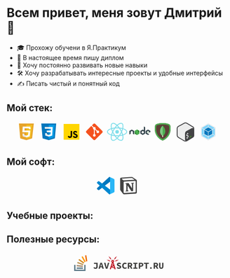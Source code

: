 # Всем привет, меня зовут Дмитрий 👋

- 🎓 Прохожу обучени в Я.Практикум
- 📜 В настоящее время пишу диплом
- 🚀 Хочу постоянно развивать новые навыки
- 🛠️ Хочу разрабатывать интересные проекты и удобные интерфейсы
- ✍️ Писать чистый и понятный код
## Мой стек:

<!-- Stack icons section -->
<p align="center">
<!-- HTML -->
<svg xmlns="http://www.w3.org/2000/svg"  viewBox="0 0 48 48" width="48px" height="48px"><polygon fill="#e7a42b" points="8,5 42,5 38,39 25,43 11,39"/><polygon fill="#f2bf22" points="38.63,8 35.25,36.71 25,39.86 25,8"/><polygon fill="#faf9f8" points="25,21 26,23 25,25 15.79,25 16.64,12 25,12 26,14 25,16 21.03,16 20.7,21"/><polygon fill="#ebebeb" points="24.9,32.57 25,32.54 26,35 25,36.72 24.94,36.74 16.61,34.36 16.05,28 20.07,28 20.35,31.27"/><polygon fill="#fff" points="34.07,21 32.5,34.42 25,36.72 25,32.54 28.83,31.36 29.57,25 25,25 25,21"/><polygon fill="#fff" points="34.92,18 30.93,18 30.67,16 25,16 25,12 34.13,12 34.3,13.26"/></svg>
<!-- CCS -->
<svg xmlns="http://www.w3.org/2000/svg"  viewBox="0 0 48 48" width="48px" height="48px"><path fill="#0277BD" d="M41,5H7l3,34l14,4l14-4L41,5L41,5z"/><path fill="#039BE5" d="M24 8L24 39.9 35.2 36.7 37.7 8z"/><path fill="#FFF" d="M33.1 13L24 13 24 17 28.9 17 28.6 21 24 21 24 25 28.4 25 28.1 29.5 24 30.9 24 35.1 31.9 32.5 32.6 21 32.6 21z"/><path fill="#EEE" d="M24,13v4h-8.9l-0.3-4H24z M19.4,21l0.2,4H24v-4H19.4z M19.8,27h-4l0.3,5.5l7.9,2.6v-4.2l-4.1-1.4L19.8,27z"/></svg>
<!-- JavaScript -->
<svg xmlns="http://www.w3.org/2000/svg"  viewBox="0 0 48 48" width="48px" height="48px"><path fill="#ffd600" d="M6,42V6h36v36H6z"/><path fill="#000001" d="M29.538 32.947c.692 1.124 1.444 2.201 3.037 2.201 1.338 0 2.04-.665 2.04-1.585 0-1.101-.726-1.492-2.198-2.133l-.807-.344c-2.329-.988-3.878-2.226-3.878-4.841 0-2.41 1.845-4.244 4.728-4.244 2.053 0 3.528.711 4.592 2.573l-2.514 1.607c-.553-.988-1.151-1.377-2.078-1.377-.946 0-1.545.597-1.545 1.377 0 .964.6 1.354 1.985 1.951l.807.344C36.452 29.645 38 30.839 38 33.523 38 36.415 35.716 38 32.65 38c-2.999 0-4.702-1.505-5.65-3.368L29.538 32.947zM17.952 33.029c.506.906 1.275 1.603 2.381 1.603 1.058 0 1.667-.418 1.667-2.043V22h3.333v11.101c0 3.367-1.953 4.899-4.805 4.899-2.577 0-4.437-1.746-5.195-3.368L17.952 33.029z"/></svg>
<!-- GIT -->
<svg xmlns="http://www.w3.org/2000/svg"  viewBox="0 0 48 48" width="48px" height="48px"><path fill="#F4511E" d="M42.2,22.1L25.9,5.8C25.4,5.3,24.7,5,24,5c0,0,0,0,0,0c-0.7,0-1.4,0.3-1.9,0.8l-3.5,3.5l4.1,4.1c0.4-0.2,0.8-0.3,1.3-0.3c1.7,0,3,1.3,3,3c0,0.5-0.1,0.9-0.3,1.3l4,4c0.4-0.2,0.8-0.3,1.3-0.3c1.7,0,3,1.3,3,3s-1.3,3-3,3c-1.7,0-3-1.3-3-3c0-0.5,0.1-0.9,0.3-1.3l-4-4c-0.1,0-0.2,0.1-0.3,0.1v10.4c1.2,0.4,2,1.5,2,2.8c0,1.7-1.3,3-3,3s-3-1.3-3-3c0-1.3,0.8-2.4,2-2.8V18.8c-1.2-0.4-2-1.5-2-2.8c0-0.5,0.1-0.9,0.3-1.3l-4.1-4.1L5.8,22.1C5.3,22.6,5,23.3,5,24c0,0.7,0.3,1.4,0.8,1.9l16.3,16.3c0,0,0,0,0,0c0.5,0.5,1.2,0.8,1.9,0.8s1.4-0.3,1.9-0.8l16.3-16.3c0.5-0.5,0.8-1.2,0.8-1.9C43,23.3,42.7,22.6,42.2,22.1z"/></svg>
<!-- React -->
<svg xmlns="http://www.w3.org/2000/svg"  viewBox="0 0 48 48" width="48px" height="48px"><path fill="#80deea" d="M24,34C11.1,34,1,29.6,1,24c0-5.6,10.1-10,23-10c12.9,0,23,4.4,23,10C47,29.6,36.9,34,24,34z M24,16	c-12.6,0-21,4.1-21,8c0,3.9,8.4,8,21,8s21-4.1,21-8C45,20.1,36.6,16,24,16z"/><path fill="#80deea" d="M15.1,44.6c-1,0-1.8-0.2-2.6-0.7C7.6,41.1,8.9,30.2,15.3,19l0,0c3-5.2,6.7-9.6,10.3-12.4c3.9-3,7.4-3.9,9.8-2.5	c2.5,1.4,3.4,4.9,2.8,9.8c-0.6,4.6-2.6,10-5.6,15.2c-3,5.2-6.7,9.6-10.3,12.4C19.7,43.5,17.2,44.6,15.1,44.6z M32.9,5.4	c-1.6,0-3.7,0.9-6,2.7c-3.4,2.7-6.9,6.9-9.8,11.9l0,0c-6.3,10.9-6.9,20.3-3.6,22.2c1.7,1,4.5,0.1,7.6-2.3c3.4-2.7,6.9-6.9,9.8-11.9	c2.9-5,4.8-10.1,5.4-14.4c0.5-4-0.1-6.8-1.8-7.8C34,5.6,33.5,5.4,32.9,5.4z"/><path fill="#80deea" d="M33,44.6c-5,0-12.2-6.1-17.6-15.6C8.9,17.8,7.6,6.9,12.5,4.1l0,0C17.4,1.3,26.2,7.8,32.7,19	c3,5.2,5,10.6,5.6,15.2c0.7,4.9-0.3,8.3-2.8,9.8C34.7,44.4,33.9,44.6,33,44.6z M13.5,5.8c-3.3,1.9-2.7,11.3,3.6,22.2	c6.3,10.9,14.1,16.1,17.4,14.2c1.7-1,2.3-3.8,1.8-7.8c-0.6-4.3-2.5-9.4-5.4-14.4C24.6,9.1,16.8,3.9,13.5,5.8L13.5,5.8z"/><circle cx="24" cy="24" r="4" fill="#80deea"/></svg>
<!-- Node.js -->
<svg xmlns="http://www.w3.org/2000/svg"  viewBox="0 0 48 48" width="48px" height="48px"><path fill="#388e3c" d="M17.204 19.122l-4.907 2.715C12.113 21.938 12 22.126 12 22.329v5.433c0 .203.113.39.297.492l4.908 2.717c.183.101.41.101.593 0l4.907-2.717C22.887 28.152 23 27.965 23 27.762v-5.433c0-.203-.113-.39-.297-.492l-4.906-2.715c-.092-.051-.195-.076-.297-.076-.103 0-.205.025-.297.076M42.451 24.013l-.818.452c-.031.017-.049.048-.049.082v.906c0 .034.019.065.049.082l.818.453c.031.017.068.017.099 0l.818-.453c.03-.017.049-.048.049-.082v-.906c0-.034-.019-.065-.05-.082l-.818-.452C42.534 24.004 42.517 24 42.5 24S42.466 24.004 42.451 24.013"/><path fill="#37474f" d="M35.751,13.364l-2.389-1.333c-0.075-0.042-0.167-0.041-0.241,0.003 c-0.074,0.044-0.12,0.123-0.12,0.209L33,20.295l-2.203-1.219C30.705,19.025,30.602,19,30.5,19c-0.102,0-0.205,0.025-0.297,0.076 h0.001l-4.907,2.715C25.113,21.892,25,22.08,25,22.282v5.433c0,0.203,0.113,0.39,0.297,0.492l4.908,2.717 c0.183,0.101,0.41,0.101,0.593,0l4.907-2.717C35.887,28.106,36,27.918,36,27.715V13.788C36,13.612,35.904,13.45,35.751,13.364z M32.866,26.458l-2.23,1.235c-0.083,0.046-0.186,0.046-0.269,0l-2.231-1.235C28.051,26.412,28,26.326,28,26.234v-2.47 c0-0.092,0.051-0.177,0.135-0.224l2.231-1.234h-0.001c0.042-0.023,0.088-0.034,0.135-0.034c0.047,0,0.093,0.012,0.135,0.034 l2.23,1.234C32.949,23.587,33,23.673,33,23.765v2.47C33,26.326,32.949,26.412,32.866,26.458z"/><path fill="#2e7d32" d="M17.204,19.122L12,27.762c0,0.203,0.113,0.39,0.297,0.492l4.908,2.717 c0.183,0.101,0.41,0.101,0.593,0L23,22.329c0-0.203-0.113-0.39-0.297-0.492l-4.906-2.715c-0.092-0.051-0.195-0.076-0.297-0.076 c-0.103,0-0.205,0.025-0.297,0.076"/><path fill="#4caf50" d="M17.204,19.122l-4.907,2.715C12.113,21.938,12,22.126,12,22.329l5.204,8.642 c0.183,0.101,0.41,0.101,0.593,0l4.907-2.717C22.887,28.152,23,27.965,23,27.762l-5.203-8.64c-0.092-0.051-0.195-0.076-0.297-0.076 c-0.103,0-0.205,0.025-0.297,0.076"/><path fill="#37474f" d="M47.703 21.791l-4.906-2.715C42.705 19.025 42.602 19 42.5 19c-.102 0-.205.025-.297.076h.001l-4.907 2.715C37.114 21.892 37 22.084 37 22.294v5.411c0 .209.114.402.297.503l4.908 2.717c.184.102.409.102.593 0l2.263-1.253c.207-.115.206-.412-.002-.526l-4.924-2.687C40.052 26.412 40 26.325 40 26.231v-2.466c0-.092.05-.177.13-.221l2.235-1.236h-.001c.042-.023.088-.034.135-.034.047 0 .093.012.135.034l2.235 1.237c.08.044.13.129.13.221v2.012c0 .086.046.166.121.209.075.042.167.042.242-.001l2.398-1.393c.148-.086.24-.245.24-.417v-1.88C48 22.085 47.886 21.892 47.703 21.791zM10.703 21.791l-4.906-2.715C5.705 19.025 5.602 19 5.5 19c-.102 0-.205.025-.297.076h.001l-4.907 2.715C.114 21.892 0 22.084 0 22.294v7.465c0 .086.046.166.121.209.075.042.167.042.242-.001l2.398-1.393C2.909 28.488 3 28.329 3 28.157v-4.393c0-.092.05-.177.13-.221l2.235-1.236H5.365c.042-.023.088-.034.135-.034.047 0 .093.012.135.034l2.235 1.237C7.95 23.588 8 23.673 8 23.765v4.393c0 .172.091.331.24.417l2.398 1.393c.075.043.167.043.242.001C10.954 29.925 11 29.845 11 29.759v-7.464C11 22.085 10.886 21.892 10.703 21.791z"/></svg>
<!-- MongoDB -->
<svg xmlns="http://www.w3.org/2000/svg"  viewBox="0 0 48 48" width="48px" height="48px"><path fill="#5d4037" d="M42,17.3C42,37.8,24,44,24,44S6,37.8,6,17.3c0-2.5,0.2-4.6,0.4-6.3c0.3-2.5,2-4.5,4.4-5.1 C13.9,5,18.8,4,24,4s10.1,1,13.3,1.9c2.4,0.6,4.1,2.7,4.4,5.1C41.8,12.7,42,14.9,42,17.3z"/><path fill="#4caf50" d="M24,7c4.9,0,9.5,1,12.5,1.8c1.2,0.3,2,1.3,2.2,2.6c0.2,1.9,0.3,3.9,0.3,5.9c0,15.6-11.5,21.9-15,23.4 c-3.5-1.6-15-7.9-15-23.4c0-2,0.1-4,0.3-5.9c0.1-1.3,1-2.3,2.2-2.6C14.5,8,19.1,7,24,7 M24,4c-5.2,0-10.1,1-13.3,1.9 C8.4,6.5,6.6,8.6,6.4,11C6.2,12.7,6,14.9,6,17.3C6,37.8,24,44,24,44s18-6.2,18-26.7c0-2.5-0.2-4.6-0.4-6.3c-0.3-2.5-2-4.5-4.4-5.1 C34.1,5,29.2,4,24,4L24,4z"/><path fill="#dcedc8" d="M23 28H25V36H23z"/><path fill="#4caf50" d="M24,10c0,0-6,5-6,13c0,5.2,3.3,8.5,5,10l1-3l1,3c1.7-1.5,5-4.8,5-10C30,15,24,10,24,10z"/><path fill="#81c784" d="M24,10c0,0-6,5-6,13c0,5.2,3.3,8.5,5,10l1-3V10z"/></svg>
<!-- Bash -->
<svg xmlns="http://www.w3.org/2000/svg"  viewBox="0 0 48 48" width="48px" height="48px" fill-rule="evenodd" clip-rule="evenodd" baseProfile="basic"><path fill="#ededed" fill-rule="evenodd" d="M22.903,3.286c0.679-0.381,1.515-0.381,2.193,0 c3.355,1.883,13.451,7.551,16.807,9.434C42.582,13.1,43,13.804,43,14.566c0,3.766,0,15.101,0,18.867 c0,0.762-0.418,1.466-1.097,1.847c-3.355,1.883-13.451,7.551-16.807,9.434c-0.679,0.381-1.515,0.381-2.193,0 c-3.355-1.883-13.451-7.551-16.807-9.434C5.418,34.899,5,34.196,5,33.434c0-3.766,0-15.101,0-18.867 c0-0.762,0.418-1.466,1.097-1.847C9.451,10.837,19.549,5.169,22.903,3.286z" clip-rule="evenodd"/><path fill="#434345" d="M23.987,46.221c-1.085,0-2.171-0.252-3.165-0.757c-2.22-1.127-5.118-2.899-7.921-4.613 c-1.973-1.206-3.836-2.346-5.297-3.157C5.381,36.458,4,34.113,4,31.572V16.627c0-2.59,1.417-4.955,3.699-6.173 c3.733-1.989,9.717-5.234,12.878-7.01h0c2.11-1.184,4.733-1.184,6.844,0c3.576,2.007,10.369,6.064,14.252,8.513 C43.13,12.874,44,14.453,44,16.182V32c0,2.4-0.859,4.048-2.553,4.895c-0.944,0.531-2.628,1.576-4.578,2.787 c-3.032,1.882-6.806,4.225-9.564,5.705C26.27,45.942,25.128,46.221,23.987,46.221z M21.556,5.188 C18.384,6.97,12.382,10.226,8.64,12.22C7.012,13.088,6,14.776,6,16.627v14.945c0,1.814,0.987,3.49,2.576,4.373 c1.498,0.832,3.378,1.981,5.369,3.199c2.77,1.693,5.634,3.445,7.783,4.536c1.458,0.739,3.188,0.717,4.631-0.056 c2.703-1.451,6.447-3.775,9.456-5.643c1.97-1.223,3.671-2.279,4.696-2.854C41.835,34.464,42,33.109,42,32V16.182 c0-1.037-0.521-1.983-1.392-2.532c-3.862-2.435-10.613-6.467-14.165-8.461C24.913,4.331,23.086,4.331,21.556,5.188L21.556,5.188z"/><path fill="#434345" d="M22.977,41.654l-0.057-13.438c-0.011-2.594,1.413-4.981,3.701-6.204l12.01-6.416 c1.998-1.068,4.414,0.38,4.414,2.646v14.73c0,1.041-0.54,2.008-1.426,2.554l-14.068,8.668 C25.557,45.424,22.987,43.996,22.977,41.654z"/><path fill="#ededed" d="M28.799,26.274c0.123-0.063,0.225,0.014,0.227,0.176l0.013,1.32 c0.552-0.219,1.032-0.278,1.467-0.177c0.095,0.024,0.136,0.153,0.098,0.306l-0.291,1.169c-0.024,0.089-0.072,0.178-0.132,0.233 c-0.026,0.025-0.052,0.044-0.077,0.057c-0.04,0.02-0.078,0.026-0.114,0.019c-0.199-0.045-0.671-0.148-1.413,0.228 c-0.778,0.395-1.051,1.071-1.046,1.573c0.007,0.601,0.315,0.783,1.377,0.802c1.416,0.023,2.027,0.643,2.042,2.067 c0.016,1.402-0.733,2.905-1.876,3.826l0.025,1.308c0.001,0.157-0.1,0.338-0.225,0.4l-0.775,0.445 c-0.123,0.063-0.225-0.014-0.227-0.172l-0.013-1.286c-0.664,0.276-1.334,0.342-1.763,0.17c-0.082-0.032-0.117-0.152-0.084-0.288 l0.28-1.181c0.022-0.092,0.071-0.186,0.138-0.246c0.023-0.023,0.048-0.04,0.072-0.053c0.044-0.022,0.087-0.027,0.124-0.013 c0.462,0.155,1.053,0.082,1.622-0.206c0.722-0.365,1.206-1.102,1.198-1.834c-0.007-0.664-0.366-0.939-1.241-0.946 c-1.113,0.002-2.151-0.216-2.168-1.855c-0.014-1.35,0.688-2.753,1.799-3.641l-0.013-1.319c-0.001-0.162,0.098-0.34,0.225-0.405 L28.799,26.274z"/><path fill="#4da925" d="M37.226,34.857l-3.704,2.185c-0.109,0.061-0.244-0.019-0.244-0.143v-1.252 c0-0.113,0.061-0.217,0.16-0.273l3.704-2.185c0.111-0.061,0.246,0.019,0.246,0.145v1.248 C37.388,34.697,37.326,34.801,37.226,34.857"/></svg>
<!-- webpack -->
<svg xmlns="http://www.w3.org/2000/svg"  viewBox="0 0 48 48" width="48px" height="48px"><polygon fill="#eceff1" points="24,4 7,14 7,34 24,44 41,34 41,14"/><polygon fill="#0277bd" points="23.5,24.5 23.5,33.5 15,29 15,19.5"/><polygon fill="#0277bd" points="24.5,24.5 24.5,33.5 33,29 33,19.5"/><polygon fill="#0277bd" points="24,23.5 15.5,18.5 24,14 32.5,18.5"/><g><polygon fill="#81d4fa" points="23.5,7 23.5,13 14.5,18 9.5,15"/><polygon fill="#81d4fa" points="23.5,41 23.5,35 14.5,30 9.5,33"/><polygon fill="#81d4fa" points="14,19 9,16 9,32 14,29"/><polygon fill="#81d4fa" points="24.5,7 24.5,13 33.5,18 38.5,15"/><polygon fill="#81d4fa" points="24.5,41 24.5,35 33.5,30 38.5,33"/><polygon fill="#81d4fa" points="34,19 39,16 39,32 34,29"/></g></svg>
</p>

## Мой софт:

<!-- Soft icons section -->
<p align="center">
<!-- VSCode -->
<svg xmlns="http://www.w3.org/2000/svg"  viewBox="0 0 48 48" width="48px" height="48px"><path fill="#29b6f6" d="M44,11.11v25.78c0,1.27-0.79,2.4-1.98,2.82l-8.82,4.14L34,33V15L33.2,4.15l8.82,4.14 C43.21,8.71,44,9.84,44,11.11z"/><path fill="#0277bd" d="M9,33.896L34,15V5.353c0-1.198-1.482-1.758-2.275-0.86L4.658,29.239 c-0.9,0.83-0.849,2.267,0.107,3.032c0,0,1.324,1.232,1.803,1.574C7.304,34.37,8.271,34.43,9,33.896z"/><path fill="#0288d1" d="M9,14.104L34,33v9.647c0,1.198-1.482,1.758-2.275,0.86L4.658,18.761 c-0.9-0.83-0.849-2.267,0.107-3.032c0,0,1.324-1.232,1.803-1.574C7.304,13.63,8.271,13.57,9,14.104z"/></svg>
<!--  -->
<!--  -->
<!-- Notion -->
<svg xmlns="http://www.w3.org/2000/svg"  viewBox="0 0 48 48" width="48px" height="48px" fill-rule="evenodd" clip-rule="evenodd"><path fill="#fff" fill-rule="evenodd" d="M11.553,11.099c1.232,1.001,1.694,0.925,4.008,0.77 l21.812-1.31c0.463,0,0.078-0.461-0.076-0.538l-3.622-2.619c-0.694-0.539-1.619-1.156-3.391-1.002l-21.12,1.54 c-0.77,0.076-0.924,0.461-0.617,0.77L11.553,11.099z" clip-rule="evenodd"/><path fill="#fff" fill-rule="evenodd" d="M12.862,16.182v22.95c0,1.233,0.616,1.695,2.004,1.619 l23.971-1.387c1.388-0.076,1.543-0.925,1.543-1.927V14.641c0-1-0.385-1.54-1.234-1.463l-25.05,1.463 C13.171,14.718,12.862,15.181,12.862,16.182L12.862,16.182z" clip-rule="evenodd"/><path fill="#424242" fill-rule="evenodd" d="M11.553,11.099c1.232,1.001,1.694,0.925,4.008,0.77 l21.812-1.31c0.463,0,0.078-0.461-0.076-0.538l-3.622-2.619c-0.694-0.539-1.619-1.156-3.391-1.002l-21.12,1.54 c-0.77,0.076-0.924,0.461-0.617,0.77L11.553,11.099z M12.862,16.182v22.95c0,1.233,0.616,1.695,2.004,1.619l23.971-1.387 c1.388-0.076,1.543-0.925,1.543-1.927V14.641c0-1-0.385-1.54-1.234-1.463l-25.05,1.463C13.171,14.718,12.862,15.181,12.862,16.182 L12.862,16.182z M36.526,17.413c0.154,0.694,0,1.387-0.695,1.465l-1.155,0.23v16.943c-1.003,0.539-1.928,0.847-2.698,0.847 c-1.234,0-1.543-0.385-2.467-1.54l-7.555-11.86v11.475l2.391,0.539c0,0,0,1.386-1.929,1.386l-5.317,0.308 c-0.154-0.308,0-1.078,0.539-1.232l1.388-0.385V20.418l-1.927-0.154c-0.155-0.694,0.23-1.694,1.31-1.772l5.704-0.385l7.862,12.015 V19.493l-2.005-0.23c-0.154-0.848,0.462-1.464,1.233-1.54L36.526,17.413z M7.389,5.862l21.968-1.618 c2.698-0.231,3.392-0.076,5.087,1.155l7.013,4.929C42.614,11.176,43,11.407,43,12.33v27.032c0,1.694-0.617,2.696-2.775,2.849 l-25.512,1.541c-1.62,0.077-2.391-0.154-3.239-1.232l-5.164-6.7C5.385,34.587,5,33.664,5,32.585V8.556 C5,7.171,5.617,6.015,7.389,5.862z" clip-rule="evenodd"/></svg>
</p>

## Учебные проекты:

## Полезные ресурсы:
<p align="center">
<a href="https://stackoverflow.com/"><svg xmlns="http://www.w3.org/2000/svg"  viewBox="0 0 48 48" width="48px" height="48px"><path fill="#607D8B" d="M9 28H12V42H9z"/><path fill="#607D8B" d="M9 39H35V42H9z"/><path fill="#607D8B" d="M32 28H35V42H32zM15 34H29V37H15z"/><path fill="#A68A6E" d="M14.88 29H28.880000000000003V32H14.88z" transform="rotate(6.142 21.88 30.5)"/><path fill="#EF6C00" d="M29.452 11.646H43.451V14.647H29.452z" transform="rotate(81.234 36.453 13.148)"/><path fill="#FF9800" d="M23.576 13.578H37.574V16.579H23.576z" transform="rotate(60.79 30.576 15.079)"/><path fill="#D38B28" d="M18.395 18.275H32.393V21.276H18.395z" transform="rotate(34.765 25.396 19.777)"/><path fill="#C09553" d="M15.977 23.499H29.976V26.5H15.977z" transform="rotate(19.785 22.978 25.003)"/></svg></a>
<a href="https://github.com/"><a>
<a href=""><a>
<a href=""><a>
<a href=""><a>
<a href=""><a>
<a href=""><a>
<a href="https://learn.javascript.ru/"><svg xmlns="http://www.w3.org/2000/svg" xmlns:xlink="http://www.w3.org/1999/xlink" width="162" height="48"><g fill="none" fill-rule="evenodd"><g fill="#BE1622"><path d="m41.487 31.932.714 1.446 5.395-2.662-.713-1.446-5.393 2.662zM42.67 28.1l3.746 1.85.714-1.446-3.746-1.85-.714 1.447z"/><path d="m41.126 33.49 7.486 2.18.45-1.546-7.484-2.183-.452 1.55zM44.968 16.694a3.13 3.13 0 1 0 0 6.26 3.13 3.13 0 0 0 0-6.26zm0 4.113a.983.983 0 1 1 0-1.966.983.983 0 0 1 0 1.966z"/><path d="M46.87 22.393c-.19-.593-.864-1.073-1.5-1.073h-.743c-.637 0-1.307.483-1.496 1.073l-4.68 14.625c-.19.594.17 1.074.815 1.074h.923c.32 0 .648-.24.737-.545l2.395-8.186c.572-1.944.963-3.583 1.588-5.504h.105c.6 1.92.99 3.56 1.563 5.506l2.42 8.187c.088.3.416.544.733.544h1.033c.638 0 1-.483.81-1.074l-4.705-14.625z"/></g><g fill="#3C3C3B"><path d="M2.837 32.93c.793.98 1.69 1.5 2.586 1.5 1.398 0 2.107-.604 2.107-2.48v-6.156H2.21v-2.566h8.387v8.97c0 2.67-1.315 4.882-5.07 4.882-1.5 0-3.274-.585-4.463-2.254l1.773-1.897zm17.777.666h-4.11l-.834 3.233h-3.13l4.235-13.603h3.67l4.237 13.6h-3.255l-.813-3.232zm-.627-2.4-.313-1.25c-.355-1.357-.73-2.963-1.085-4.382h-.085c-.334 1.44-.71 3.026-1.064 4.38l-.313 1.253h2.86zm5.2-7.968h3.253l1.628 6.342c.418 1.48.688 2.858 1.084 4.36h.084c.417-1.5.708-2.88 1.105-4.36l1.608-6.342h3.13l-4.09 13.6h-3.692l-4.11-13.6zM55.728 33.013c1.022.834 2.294 1.418 3.484 1.418 1.418 0 2.044-.5 2.044-1.312 0-.855-.793-1.127-2.107-1.627l-1.755-.75c-1.522-.564-2.9-1.732-2.9-3.713 0-2.253 2.044-4.047 4.986-4.047 1.65 0 3.297.625 4.528 1.793l-1.565 1.94c-.94-.69-1.793-1.085-2.962-1.085-1.19 0-1.88.46-1.88 1.23 0 .834.92 1.127 2.234 1.606l1.65.71c1.793.668 2.92 1.773 2.92 3.693 0 2.254-1.9 4.214-5.28 4.214a7.845 7.845 0 0 1-5.172-1.96l1.774-2.106zm17.34-10.035c1.73 0 3.107.834 4.026 1.732l-1.69 1.898c-.646-.584-1.356-.98-2.336-.98-1.92 0-3.338 1.648-3.338 4.38 0 2.796 1.418 4.423 3.462 4.423.98 0 1.753-.477 2.42-1.21l1.69 1.86c-1.126 1.312-2.587 2-4.297 2-3.505 0-6.425-2.4-6.425-6.967-.002-4.504 2.856-7.134 6.487-7.134zM86.692 36.83l-2.608-4.902H82.48v4.902h-3.07V23.228h4.82c2.877 0 5.256 1.002 5.256 4.235 0 2.002-.98 3.276-2.42 3.922l3.067 5.444H86.69zm-4.214-7.342h1.5c1.627 0 2.482-.69 2.482-2.024s-.856-1.793-2.482-1.793h-1.5v3.82zm9.535 4.755h3.17v-8.428h-3.17v-2.587h9.43v2.587h-3.172v8.428h3.17v2.587h-9.428v-2.587zm12.52-11.015h4.964c2.94 0 5.32 1.085 5.32 4.38 0 3.194-2.443 4.612-5.32 4.612h-1.9v4.61h-3.067V23.228zm4.777 6.55c1.69 0 2.48-.75 2.48-2.168 0-1.418-.854-1.94-2.48-1.94h-1.71v4.11h1.71zm10.913-3.963h-4.068v-2.587h11.223v2.587h-4.068V36.83h-3.088V25.814zM132.135 33.248c1.107 0 1.862.836 1.862 1.895 0 1.06-.755 1.88-1.862 1.88-1.11 0-1.863-.82-1.863-1.88s.754-1.895 1.863-1.895zm13.558 3.582-2.607-4.903h-1.606v4.903h-3.067V23.228h4.82c2.877 0 5.256 1 5.256 4.235 0 2.002-.98 3.276-2.42 3.922l3.064 5.444h-3.442zm-4.214-7.343h1.5c1.627 0 2.483-.688 2.483-2.023 0-1.335-.856-1.794-2.483-1.794h-1.5v3.817zm9.326-6.26h3.067v8.68c0 1.628.605 2.523 1.898 2.523 1.296 0 1.92-.896 1.92-2.523v-8.68h2.963v8.366c0 3.527-1.585 5.487-4.88 5.487-3.317 0-4.966-1.96-4.966-5.487v-8.365z"/></g><g fill="#BE1622"><path d="m51.502 18.994-.545-.39 2.488-.962-.422-.596 5.555-.482.043.13-2.26.89.262.486-2.996.735.46.578-4.145.56-.057-.113 1.62-.836"><animate attributeName="opacity" begin="a.mouseover" dur="1s" end="overlay.mouseout" from="1" repeatCount="indefinite" to="0"/><animateMotion begin="a.mouseover" dur="1s" end="overlay.mouseout" from="0,0" repeatCount="indefinite" to="10,-6"/></path><path d="m51.297 13.088.456.367-3.898 2.74-.09-.094 1.39-1.893-.726.043 1.545-1.78-.4-.486 4.782-3.617.092.094-1.86 2.555.586-.002-1.88 2.076"><animate attributeName="opacity" begin="a.mouseover" dur="1s" end="overlay.mouseout" from="1" repeatCount="indefinite" to="0"/><animateMotion begin="a.mouseover" dur="1s" end="overlay.mouseout" from="0,0" repeatCount="indefinite" to="10,-10"/></path><path d="m38.713 13.088-.456.367 3.898 2.74.09-.094-1.39-1.893.726.043-1.545-1.78.4-.486-4.783-3.617-.09.094 1.86 2.555-.587-.002 1.88 2.076"><animate attributeName="opacity" begin="a.mouseover" dur="1s" end="overlay.mouseout" from="1" repeatCount="indefinite" to="0"/><animateMotion begin="a.mouseover" dur="1s" end="overlay.mouseout" from="0,0" repeatCount="indefinite" to="-10,-10"/></path><path d="m38.51 18.994.544-.39-2.488-.962.422-.596-5.555-.482-.043.13 2.263.89-.263.486 2.997.735-.46.578 4.145.56.057-.113-1.62-.836"><animate attributeName="opacity" begin="a.mouseover" dur="1s" end="overlay.mouseout" from="1" repeatCount="indefinite" to="0"/><animateMotion begin="a.mouseover" dur="1s" end="overlay.mouseout" from="0,0" repeatCount="indefinite" to="-10,-6"/></path></g></g><path id="a" fill="none" d="M0 0h171v60H0z" pointer-events="all"/></svg><a>
</p>

<!--
**TokmakDA/TokmakDA** is a ✨ _special_ ✨ repository because its `README.md` (this file) appears on your GitHub profile.

Here are some ideas to get you started:

- 🔭 I’m currently working on ...
- 🌱 I’m currently learning ...
- 👯 I’m looking to collaborate on ...
- 🤔 I’m looking for help with ...
- 💬 Ask me about ...
- 📫 How to reach me: ...
- 😄 Pronouns: ...
- ⚡ Fun fact: ... 
-->
